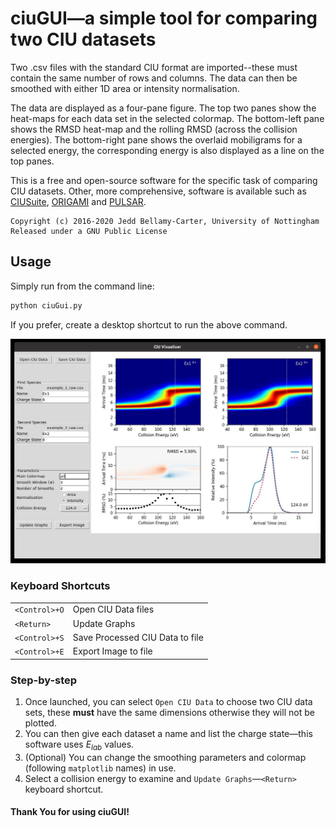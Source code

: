 # ciuGUI—a simple tool for comparing two CIU datasets

Two .csv files with the standard CIU format are imported--these must contain the same number of rows and columns. The data can then be smoothed with either 1D area or intensity normalisation.

The data are displayed as a four-pane figure. The top two panes show the heat-maps for each data set in the selected colormap. The bottom-left pane shows the RMSD heat-map and the rolling RMSD (across the collision energies). The bottom-right pane shows the overlaid mobiligrams for a selected energy, the corresponding energy is also displayed as a line on the top panes.

This is a free and open-source software for the specific task of comparing CIU datasets. Other, more comprehensive, software is available such as [CIUSuite](https://github.com/RuotoloLab/CIUSuite2), [ORIGAMI](https://github.com/lukasz-migas/ORIGAMI) and [PULSAR](http://pulsar.chem.ox.ac.uk/).

```
Copyright (c) 2016-2020 Jedd Bellamy-Carter, University of Nottingham
Released under a GNU Public License
```

## Usage

Simply run from the command line:
```bash
python ciuGui.py
```
If you prefer, create a desktop shortcut to run the above command.

![Example Screenshot](https://github.com/jbellamycarter/ciuGUI/blob/master/example.jpg)

### Keyboard Shortcuts
|              |                                 |
|--------------|---------------------------------|
|`<Control>+O` | Open CIU Data files             |
|`<Return>`    | Update Graphs                   |
|`<Control>+S` | Save Processed CIU Data to file |
|`<Control>+E` | Export Image to file            |

### Step-by-step
1. Once launched, you can select `Open CIU Data` to choose two CIU data sets, these **must** have the same dimensions otherwise they will not be plotted.
2. You can then give each dataset a name and list the charge state—this software uses $E_{lab}$ values.
3. (Optional) You can change the smoothing parameters and colormap (following `matplotlib` names) in use.
4. Select a collision energy to examine and `Update Graphs`—`<Return>` keyboard shortcut.


#### Thank You for using ciuGUI!
